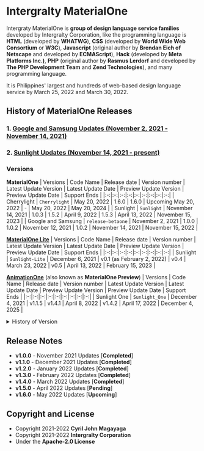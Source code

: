 # Intergralty MaterialOne

Intergraty MaterialOne is **group of design language service families** developed by Intergralty Corporation, like the programming language is **HTML** (developed by 	**WHATWG**), **CSS** (developed by 	**World Wide Web Consortium** or **W3C**), **Javascript** (original author by **Brendan Eich of Netscape** and developed by **ECMAScript**), **Hack** (developed by **Meta Platforms Inc.)**, **PHP** (original author by **Rasmus Lerdorf** and developed by **The PHP Development Team** and **Zend Technologies**), and many programming language.

It is Philippines' largest and hundreds of web-based design language service by March 25, 2022 and March 30, 2022.


## History of MaterialOne Releases
### 1. [Google and Samsung Updates (November 2, 2021 - November 14, 2021)](https://github.com/Intergralty/MaterialOne/blob/main/.github/Documentations/Google-and-Samsung.md)
### 2. [Sunlight Updates (November 14, 2021 - present)](https://github.com/Intergralty/MaterialOne/blob/main/.github/Documentations/Sunlight.md)

### **Versions**
**MaterialOne**
| Versions | Code Name | Release date | Version number | Latest Update Version | Latest Update Date | Preview Update Version | Preview Update Date | Support Ends |
|:-:|:-:|:-:|:-:|:-:|:-:|:-:|:-:|:-:|
| Cherrylight | `Cherrylight` | May 20, 2022 | 1.6.0 | 1.6.0 | Upcoming May 20, 2022 | - | May 20, 2022 | May 20, 2024 |
| Sunlight | `Sunlight` | November 14, 2021 | 1.0.3 | 1.5.2 | April 9, 2022 | 1.5.3 | April 13, 2022 | November 15, 2023 |
| Google and Samsung | `release-betaone` | November 2, 2021 | 1.0.0 | 1.0.2 | November 12, 2021 | 1.0.2 | November 14, 2021 | November 15, 2022 |

[**MaterialOne Lite**](https://github.com/Intergralty/MaterialOneLite)
| Versions | Code Name | Release date | Version number | Latest Update Version | Latest Update Date | Preview Update Version | Preview Update Date | Support Ends |
|:-:|:-:|:-:|:-:|:-:|:-:|:-:|:-:|:-:|
| Sunlight | `Sunlight-Lite` | December 6, 2021 | v0.1 (as February 2, 2022) | v0.4 | March 23, 2022 | v0.5 | April 13, 2022 | February 15, 2023 |

[**AnimationOne**](https://github.com/Intergralty/AnimationOne/tree/Sunlight_One) (also known as **MaterialOne Preview**)
| Versions | Code Name | Release date | Version number | Latest Update Version | Latest Update Date | Preview Update Version | Preview Update Date | Support Ends |
|:-:|:-:|:-:|:-:|:-:|:-:|:-:|:-:|:-:|
| Sunlight One | `Sunlight_One` | December 4, 2021 | v1.1.5 | v1.4.1 | April 8, 2022 | v1.4.2 | April 17, 2022 | December 4, 2025 |

<details><summary> History of Version </summary>

* 1.0.0 (November 2, 2021) - First Google and Samsung Clocks
   * 1.0.1 (November 8, 2021) - Analog Clocks and Digital Clocks
   * 1.0.2 (November 12, 2021) - Browser, Stopwatch, Digital Clock, and Logos
   * 1.0.3 (November 14, 2021) - Live Wallpapers
   * 1.0.4 (November 25, 2021) - Updating `README.md`.
   * 1.0.5 (December 1, 2021) - Websites and Online Chats
   * 1.0.6 (December 4, 2021) - Fixed the Programming Language and Failed ASP.NET`.
 
* 1.1.0 (December 6, 2021) - December 2021 Updates
   * 1.1.1 (December 10, 2021) - First Snow in the December 2021 Updates
   * 1.1.2 (December 12, 2021) - Second Snow in the December 2021 Updates
   * 1.1.3 (December 15, 2021) - Third Snow in the December 2021 Updates
   * 1.1.4 (December 20, 2021) - Fourth Snow in the December 2021 Updates; The **Intergralty Events 2021** is December 21, 2021, the documents.
   * **Sancisoft Franco Updates**
   * 1.1.5 (December 21, 2021) - Fifth Snow in the December 2021 Updates
   * 1.1.6 (December 23, 2021) - Sixth Snow in the December 2021 Updates
   * 1.1.7 (December 25, 2021) - Seventh Snow in the December 2021 Updates
   * 1.1.8 (December 26, 2021) - First Fireworks in the New Year 2022 Updates
   * 1.1.9 (December 31, 2021) - Second Fireworks in the New Year 2022 Updates
   * 1.1.10 (December 31, 2021) - Third Fireworks in the New Year 2022 Updates
   * 1.1.11 (January 1, 2022) - Last Fireworks in the New Year 2022 Updates
   * 1.1.12 (January 2, 2022) - First Cold of the Winter Updates
   * 1.1.13 (January 3, 2022) - Second Cold of the Winter Updates
   * 1.1.14 (January 5, 2022) - Third Cold of the Winter Updates
   * 1.1.15 (January 7, 2022) - Fourth Cold of the Winter Updates
   * 1.1.16 (January 11, 2022) - Fifth Cold of the Winter Updates

* 1.2.0 (January 12, 2022) - January 2022 Updates
   * 1.2.1 (January 15, 2022) - Seventh Cold of the Winter Updates
   * 1.2.2 (January 17, 2022) - Eighth Cold of the Winter Updates
   * 1.2.3 (January 20, 2022) - First World of the Winter Updates
   * **Sancisoft Franco Updates**
   * 1.2.4 (January 22, 2022) - Second World of the Winter Updates
   * 1.2.5 (January 24, 2022) - Third World of the Winter Updates
   * 1.2.6 (January 25, 2022) - Fourth World of the Winter Updates
   * 1.2.7 (January 28, 2022) - Fifth World of the Winter Updates
   * 1.2.8 (January 31, 2022) - Sixth World of the Winter Updates
   * 1.2.9 (February 2, 2022) - Seventh World of the Winter Updates
   * 1.2.10 (February 4, 2022) - Eighth World of the Winter Updates
   * 1.2.11 (February 5, 2022) - Ninth World of the Winter Updates

* 1.3.0 (February 8, 2022) - Goodlight Updates
  * 1.3.1 (February 10, 2022) - First Goodlight Updates
  * 1.3.2 (February 12, 2022) - Second Goodlight Updates
  * 1.3.3 (February 14, 2022) - Third Goodlight Updates
  * 1.3.4 (February 20, 2022) - Fourth Goodlight Updates
  * 1.3.5 (February 28, 2022) - Fifth Goodlight Updates

* 1.4.0 (March 2, 2022) - Cherrylight Updates
  * 1.4.1 (March 4, 2022) - First Cherrylight Updates
  * 1.4.2 (March 6, 2022) - Second Cherrylight Updates
  * 1.4.3 (March 8, 2022) - Third Cherrylight Updates
  * 1.4.4 (March 22, 2022) - Fourth Cherrylight Updates
    * 1.4.4.1 (March 24, 2022) - Sixth Cherrylight Updates
  * 1.4.5 (March 23, 2022) - Fifth Cherrylight Updates
  * 1.4.6 (March 24, 2022) - Seventh Cherrylight Updates
  * 1.4.7 (March 25, 2022) - Eighth Cherrylight Updates
  * 1.4.8 (March 30, 2022) - Ninth Cherrylight Updates
  * 1.4.9 (March 31, 2022) - Tenth Cherrylight Updates

* 1.5.0 (April 1, 2022) - Dark of the Cherrylight Updates
  * 1.5.1 (April 5, 2022) - One Dark of the Cherrylight Updates
  * 1.5.2 (April 9, 2021) - Two Dark of the Cherrylight Updates
  
</details>

## Release Notes

* **v1.0.0** - November 2021 Updates [**Completed**]
* **v1.1.0** - December 2021 Updates [**Completed**]
* **v1.2.0** - January 2022 Updates [**Completed**]
* **v1.3.0** - February 2022 Updates [**Completed**]
* **v1.4.0** - March 2022 Updates [**Completed**]
* **v1.5.0** - April 2022 Updates [**Pending**]
* **v1.6.0** - May 2022 Updates [**Upcoming**]

## Copyright and License
* Copyright 2021-2022 **Cyril John Magayaga**
* Copyright 2021-2022 **Intergralty Corporation**
* Under the **Apache-2.0 License**
